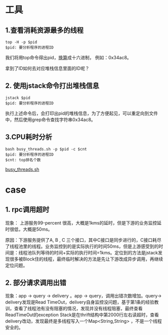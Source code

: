 # 工具

## 1.查看消耗资源最多的线程

```shell
top -H -p $pid
$pid: 要分析程序的进程ID
```

我们将用top命令得出pid，[换算](http://tool.oschina.net/hexconvert)成十六进制， 例如：0x34ac8。

拿到了ID如何去对应堆栈信息里面的ID呢？

## 2. 使用jstack命令打出堆栈信息

```shell
jstack $pid
$pid: 要分析程序的进程ID
```

执行上述命令后，会打印出pid的堆栈信息，为了方便起见，可以重定向到文件中，然后使用grep命令查找字符串0x34ac8。

## 3.CPU耗时分析

```shell
bash busy_threads.sh -p $pid -c $cnt
$pid: 要分析程序的进程ID
$cnt: top排名个数
```

[busy_threads.sh](线上问题总结/busy_threads.sh)

# case

## 1. rpc调用超时

现象： 上游服务99-percent 很高，大概是1kms的延时，但是下游的业务监控延时很低，大概是50ms。

原因：下游服务提供了A, B , C 三个接口，其中C接口是同步进行的，C接口耗尽了线程池里的线程。业务监控到的是实际执行的时间50ms，但是上游感受到的时间是：线程池队列等待的时间+实际的执行时间=1kms。定位到的方法是jstack发现很多被Block住的线程，最终临时解决的方法是先让下游改成异步调用，再继续定位问题。

## 2. 部分请求调用出错

现象：app -> query -> delivery 。app -> query，调用出错次数增加。query-> delivery发现是Read TimeOut，delivery自身监控没问题，基于第1条的经验教训，查看了线程池有没有阻塞的情况，发现并没有线程阻塞，最终查看ReadTimeOut的exception Stack是在thrift结构中第2000行左右读超时，查看delivery改动，发现最终是多线程写入一个Map<String,String> ，不是一个线程安全的。

